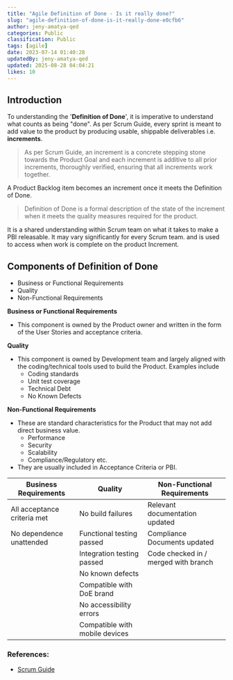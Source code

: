 ```yaml
---
title: "Agile Definition of Done - Is it really done?"
slug: "agile-definition-of-done-is-it-really-done-e0cfb6"
author: jeny-amatya-qed
categories: Public
classification: Public
tags: [agile]
date: 2023-07-14 01:40:28 
updatedBy: jeny-amatya-qed
updated: 2025-08-28 04:04:21 
likes: 10
---
```


## Introduction

To understanding the '**Definition of Done**', it is imperative to understand what counts as being "done". As per Scrum Guide, every sprint is meant to add value to the product by producing usable, shippable deliverables i.e. **increments**.

> As per Scrum Guide, an increment is a concrete stepping stone towards the Product Goal and each increment is additive to all prior increments, thoroughly verified, ensuring that all increments work together.

A Product Backlog item becomes an increment once it meets the Definition of Done.

> Definition of Done is a formal description of the state of the increment when it meets the quality measures required for the product.

It is a shared understanding within Scrum team on what it takes to make a PBI releasable. It may vary significantly for every Scrum team. and is used to access when work is complete on the product Increment.

## Components of Definition of Done

* Business or Functional Requirements
* Quality
* Non-Functional Requirements

**Business or Functional Requirements**

* This component is owned by the Product owner and written in the form of the User Stories and acceptance criteria.

**Quality**

* This component is owned by Development team and largely aligned with the coding/technical tools used to build the Product. Examples include
    * Coding standards
    * Unit test coverage
    * Technical Debt
    * No Known Defects

**Non-Functional Requirements**

* These are standard characteristics for the Product that may not add direct business value.
    * Performance
    * Security
    * Scalability
    * Compliance/Regulatory etc.
* They are usually included in Acceptance Criteria or PBI.

| Business Requirements | Quality | Non-Functional Requirements |
| --------------------- | ------- | --------------------------- |
| All acceptance criteria met | No build failures | Relevant documentation updated|
| No dependence unattended | Functional testing passed | Compliance Documents updated |
|  | Integration testing passed | Code checked in / merged with branch |
|  | No known defects |  |
|  | Compatible with DoE brand |  |
|  | No accessibility errors |  |
|  | Compatible with mobile devices | |

### References:

* [Scrum Guide](https://scrumguides.org/scrum-guide.html)